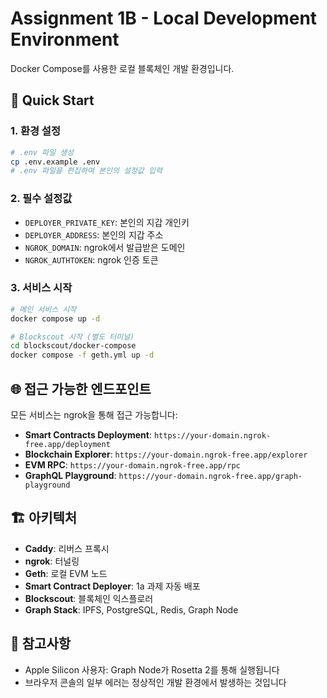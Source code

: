 # Assignment 1B - Local Development Environment

Docker Compose를 사용한 로컬 블록체인 개발 환경입니다.

## 🚀 Quick Start

### 1. 환경 설정

```bash
# .env 파일 생성
cp .env.example .env
# .env 파일을 편집하여 본인의 설정값 입력
```

### 2. 필수 설정값

- `DEPLOYER_PRIVATE_KEY`: 본인의 지갑 개인키
- `DEPLOYER_ADDRESS`: 본인의 지갑 주소  
- `NGROK_DOMAIN`: ngrok에서 발급받은 도메인
- `NGROK_AUTHTOKEN`: ngrok 인증 토큰

### 3. 서비스 시작

```bash
# 메인 서비스 시작
docker compose up -d

# Blockscout 시작 (별도 터미널)
cd blockscout/docker-compose
docker compose -f geth.yml up -d
```

## 🌐 접근 가능한 엔드포인트

모든 서비스는 ngrok을 통해 접근 가능합니다:

- **Smart Contracts Deployment**: `https://your-domain.ngrok-free.app/deployment`
- **Blockchain Explorer**: `https://your-domain.ngrok-free.app/explorer`
- **EVM RPC**: `https://your-domain.ngrok-free.app/rpc`
- **GraphQL Playground**: `https://your-domain.ngrok-free.app/graph-playground`

## 🏗️ 아키텍처

- **Caddy**: 리버스 프록시
- **ngrok**: 터널링
- **Geth**: 로컬 EVM 노드
- **Smart Contract Deployer**: 1a 과제 자동 배포
- **Blockscout**: 블록체인 익스플로러
- **Graph Stack**: IPFS, PostgreSQL, Redis, Graph Node

## 📝 참고사항

- Apple Silicon 사용자: Graph Node가 Rosetta 2를 통해 실행됩니다
- 브라우저 콘솔의 일부 에러는 정상적인 개발 환경에서 발생하는 것입니다
